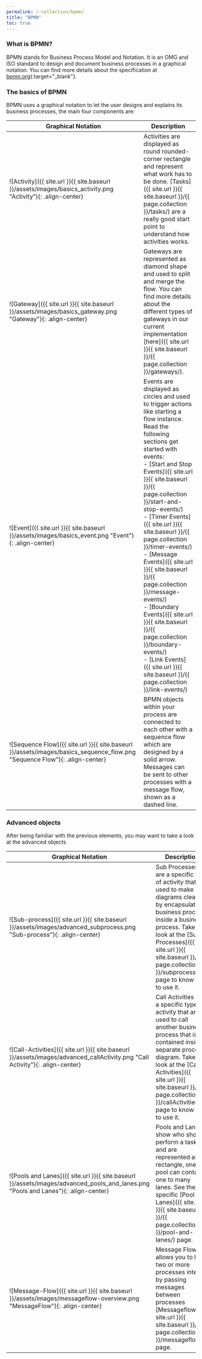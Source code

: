 ```yaml
---
permalink: /:collection/bpmn/
title: "BPMN"
toc: true
---
```

### What is BPMN?
BPMN stands for Business Process Model and Notation.  It is an OMG and ISO standard to design and document business processes in a graphical notation. You can find more details about the specification at [bpmn.org](https://www.bpmn.org/){:target="_blank"}.

### The basics of BPMN
BPMN uses a graphical notation to let the user designs and explains its business processes, the main four components are:

| Graphical Notation | Description |
| --- | --- |
| ![Activity]({{ site.url }}{{ site.baseurl }}/assets/images/basics_activity.png "Activity"){: .align-center} | Activities are displayed as round rounded-corner rectangle and represent what work has to be done. [Tasks]({{ site.url }}{{ site.baseurl }}/{{ page.collection }}/tasks/) are a really good start point to understand how activities works. |
| ![Gateway]({{ site.url }}{{ site.baseurl }}/assets/images/basics_gateway.png "Gateway"){: .align-center} | Gateways are represented as diamond shape and used to split and merge the flow. You can find more details about the different types of gateways in our current implementation [here]({{ site.url }}{{ site.baseurl }}/{{ page.collection }}/gateways/). |
| ![Event]({{ site.url }}{{ site.baseurl }}/assets/images/basics_event.png "Event"){: .align-center} | Events are displayed as circles and used to trigger actions like starting a flow instance. Read the following sections get started with events:<br /> - [Start and Stop Events]({{ site.url }}{{ site.baseurl }}/{{ page.collection }}/start-and-stop-events/)<br /> - [Timer Events]({{ site.url }}{{ site.baseurl }}/{{ page.collection }}/timer-events/)<br /> - [Message Events]({{ site.url }}{{ site.baseurl }}/{{ page.collection }}/message-events/)<br /> - [Boundary Events]({{ site.url }}{{ site.baseurl }}/{{ page.collection }}/boundary-events/)<br /> - [Link Events]({{ site.url }}{{ site.baseurl }}/{{ page.collection }}/link-events/) |
| ![Sequence Flow]({{ site.url }}{{ site.baseurl }}/assets/images/basics_sequence_flow.png "Sequence Flow"){: .align-center} | BPMN objects within your process are connected to each other with a sequence flow which are designed by a solid arrow. Messages can be sent to other processes with a message flow, shown as a dashed line.|

### Advanced objects
After being familiar with the previous elements, you may want to take a look at the advanced objects

| Graphical Notation | Description |
| --- | --- |
| ![Sub-process]({{ site.url }}{{ site.baseurl }}/assets/images/advanced_subprocess.png "Sub-process"){: .align-center} | Sub Processes are a specific type of activity that are used to make diagrams cleaner by encapsulating business process inside a business process. Take a look at the [Sub Processes]({{ site.url }}{{ site.baseurl }}/{{ page.collection }}/subprocesses/). page to know how to use it. |
| ![Call-Activities]({{ site.url }}{{ site.baseurl }}/assets/images/advanced_callActivity.png "Call Activity"){: .align-center} | Call Activities are a specific type of activity that are used to call another business process that is contained inside a separate process diagram. Take a look at the [Call Activities]({{ site.url }}{{ site.baseurl }}/{{ page.collection }}/callActivities/). page to know how to use it. |
| ![Pools and Lanes]({{ site.url }}{{ site.baseurl }}/assets/images/advanced_pools_and_lanes.png "Pools and Lanes"){: .align-center} | Pools and Lanes show who should perform a task and are represented as a rectangle, one pool can contains one to many lanes. See the specific [Pool and Lanes]({{ site.url }}{{ site.baseurl }}/{{ page.collection }}/pool-and-lanes/) page. |
| ![Message-Flow]({{ site.url }}{{ site.baseurl }}/assets/images/messageflow-overview.png "MessageFlow"){: .align-center} | Message Flow allows you to have two or more processes interact by passing messages between processes [Messageflow]({{ site.url }}{{ site.baseurl }}/{{ page.collection }}/messageflow/) page. |